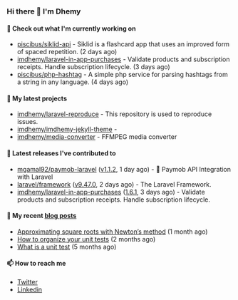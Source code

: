 ### Hi there 👋 I'm Dhemy

#### 👷 Check out what I'm currently working on

- [piscibus/siklid-api](https://github.com/piscibus/siklid-api) - Siklid is a flashcard app that uses an improved form of spaced repetition.  (2 days ago)
- [imdhemy/laravel-in-app-purchases](https://github.com/imdhemy/laravel-in-app-purchases) - Validate products and subscription receipts. Handle subscription lifecycle. (3 days ago)
- [piscibus/php-hashtag](https://github.com/piscibus/php-hashtag) - A simple php service for parsing hashtags from a string in any language. (4 days ago)

#### 🌱 My latest projects

- [imdhemy/laravel-reproduce](https://github.com/imdhemy/laravel-reproduce) - This repository is used to reproduce issues.
- [imdhemy/imdhemy-jekyll-theme](https://github.com/imdhemy/imdhemy-jekyll-theme) - 
- [imdhemy/media-converter](https://github.com/imdhemy/media-converter) - FFMPEG media converter

#### 🔭 Latest releases I've contributed to

- [mgamal92/paymob-laravel](https://github.com/mgamal92/paymob-laravel) ([v1.1.2](https://github.com/mgamal92/paymob-laravel/releases/tag/v1.1.2), 1 day ago) - 🚀  Paymob API Integration with Laravel
- [laravel/framework](https://github.com/laravel/framework) ([v9.47.0](https://github.com/laravel/framework/releases/tag/v9.47.0), 2 days ago) - The Laravel Framework.
- [imdhemy/laravel-in-app-purchases](https://github.com/imdhemy/laravel-in-app-purchases) ([1.6.1](https://github.com/imdhemy/laravel-in-app-purchases/releases/tag/1.6.1), 3 days ago) - Validate products and subscription receipts. Handle subscription lifecycle.

#### 📜 My recent [blog posts](https://imdhemy.com/)

- [Approximating square roots with Newton’s method](https://imdhemy.com/blog/dsa/approximating-square-roots-with-newton&#39;s-method.html) (1 month ago)
- [How to organize your unit tests](https://imdhemy.com/blog/testing/how-to-organize-your-unit-tests.html) (2 months ago)
- [What is a unit test](https://imdhemy.com/blog/testing/what-is-a-unit-test.html) (5 months ago)

#### 📫 How to reach me

- [Twitter](https://twitter.com/imdhemy)
- [Linkedin](https://linkedin.com/in/imdhemy)